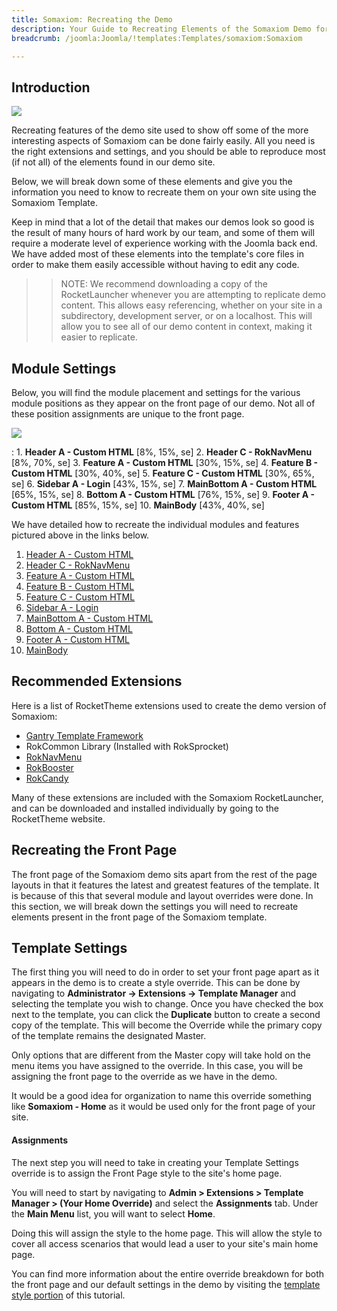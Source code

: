 ```yaml
---
title: Somaxiom: Recreating the Demo
description: Your Guide to Recreating Elements of the Somaxiom Demo for Joomla
breadcrumb: /joomla:Joomla/!templates:Templates/somaxiom:Somaxiom

---
```


Introduction
-----

![][Somaxiom2]

Recreating features of the demo site used to show off some of the more interesting aspects of Somaxiom can be done fairly easily. All you need is the right extensions and settings, and you should be able to reproduce most (if not all) of the elements found in our demo site. 

Below, we will break down some of these elements and give you the information you need to know to recreate them on your own site using the Somaxiom Template.

Keep in mind that a lot of the detail that makes our demos look so good is the result of many hours of hard work by our team, and some of them will require a moderate level of experience working with the Joomla back end. We have added most of these elements into the template's core files in order to make them easily accessible without having to edit any code.

>> NOTE: We recommend downloading a copy of the RocketLauncher whenever you are attempting to replicate demo content. This allows easy referencing, whether on your site in a subdirectory, development server, or on a localhost. This will allow you to see all of our demo content in context, making it easier to replicate.

Module Settings
-----


Below, you will find the module placement and settings for the various module positions as they appear on the front page of our demo. Not all of these position assignments are unique to the front page.

![][Somaxiom]

:   1. **Header A - Custom HTML**  [8%, 15%, se]
    2. **Header C - RokNavMenu**  [8%, 70%, se]
    3. **Feature A - Custom HTML**  [30%, 15%, se]
    4. **Feature B - Custom HTML** [30%, 40%, se]
    5. **Feature C - Custom HTML** [30%, 65%, se]
    6. **Sidebar A - Login** [43%, 15%, se]
    7. **MainBottom A - Custom HTML** [65%, 15%, se] 
    8. **Bottom A - Custom HTML** [76%, 15%, se]
    9. **Footer A - Custom HTML** [85%, 15%, se]
    10. **MainBody** [43%, 40%, se]

We have detailed how to recreate the individual modules and features pictured above in the links below.

1. [Header A - Custom HTML](demo_module_1.md)
2. [Header C - RokNavMenu](demo_module_2.md)
3. [Feature A - Custom HTML](demo_module_3.md)
4. [Feature B - Custom HTML](demo_module_4.md)
5. [Feature C - Custom HTML](demo_module_5.md)
6. [Sidebar A - Login](demo_module_6.md)
7. [MainBottom A - Custom HTML](demo_module_7.md)
8. [Bottom A - Custom HTML](demo_module_8.md)
9. [Footer A - Custom HTML](demo_module_9.md)
10. [MainBody](demo_module_10.md)

Recommended Extensions
-----

Here is a list of RocketTheme extensions used to create the demo version of Somaxiom:

* [Gantry Template Framework][gantry]
* RokCommon Library (Installed with RokSprocket)
* [RokNavMenu][roknavmenu]
* [RokBooster][rokbooster]
* [RokCandy][rokcandy]

Many of these extensions are included with the Somaxiom RocketLauncher, and can be downloaded and installed individually by going to the RocketTheme website.

Recreating the Front Page
-----

The front page of the Somaxiom demo sits apart from the rest of the page layouts in that it features the latest and greatest features of the template. It is because of this that several module and layout overrides were done. In this section, we will break down the settings you will need to recreate elements present in the front page of the Somaxiom template.

Template Settings
-----

The first thing you will need to do in order to set your front page apart as it appears in the demo is to create a style override. This can be done by navigating to **Administrator -> Extensions -> Template Manager** and selecting the template you wish to change.  Once you have checked the box next to the template, you can click the **Duplicate** button to create a second copy of the template. This will become the Override while the primary copy of the template remains the designated Master.

Only options that are different from the Master copy will take hold on the menu items you have assigned to the override. In this case, you will be assigning the front page to the override as we have in the demo.

It would be a good idea for organization to name this override something like **Somaxiom - Home** as it would be used only for the front page of your site.

#### Assignments

The next step you will need to take in creating your Template Settings override is to assign the Front Page style to the site's home page. 

You will need to start by navigating to **Admin > Extensions > Template Manager > (Your Home Override)** and select the **Assignments** tab. Under the **Main Menu** list, you will want to select **Home**.

Doing this will assign the style to the home page. This will allow the style to cover all access scenarios that would lead a user to your site's main home page.

You can find more information about the entire override breakdown for both the front page and our default settings in the demo by visiting the [template style portion][demooverride] of this tutorial.

[gantry]: http://gantry.org/downloads
[Somaxiom]: assets/somaxiom2.jpeg
[Somaxiom2]: assets/somaxiom.jpeg
[demooverride]: demo_override.md
[roknavmenu]: http://www.rockettheme.com/joomla/extensions/roknavmenu
[rokbooster]: http://www.rockettheme.com/joomla/extensions/rokbooster
[rokcandy]: http://www.rockettheme.com/joomla/extensions/rokcandy
[module1]: demo_module_1.md
[module2]: demo_module_2.md
[module3]: demo_module_3.md
[module4]: demo_module_4.md
[module5]: demo_module_5.md
[module6]: demo_module_6.md
[module7]: demo_module_7.md
[module8]: demo_module_8.md
[module9]: demo_module_9.md
[module10]: demo_module_10.md
[module11]: demo_module_11.md
[module12]: demo_module_12.md
[module13]: demo_module_13.md
[module14]: demo_module_14.md
[module15]: demo_module_15.md
[mainmenu]: assets/menu_1.jpeg
[icons]: http://fortawesome.github.io/Font-Awesome/icons/
[scroll]: assets/demo_2.jpeg